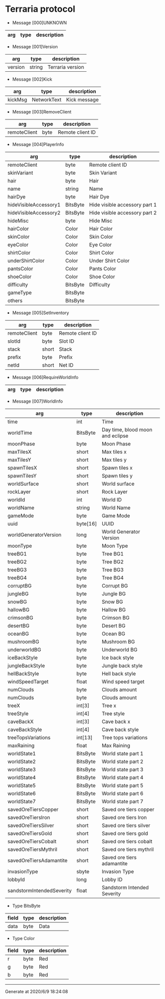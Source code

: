 # Terraria protocol
- Message [000]UNKNOWN

| arg | type | description |
| ----- | ----- | ----- |

- Message [001]Version

| arg | type | description |
| ----- | ----- | ----- |
| version | string | Terraria version |
- Message [002]Kick

| arg | type | description |
| ----- | ----- | ----- |
| kickMsg | NetworkText | Kick message |
- Message [003]RemoveClient

| arg | type | description |
| ----- | ----- | ----- |
| remoteClient | byte | Remote client ID |
- Message [004]PlayerInfo

| arg | type | description |
| ----- | ----- | ----- |
| remoteClient | byte | Remote client ID |
| skinVariant | byte | Skin Variant |
| hair | byte | Hair |
| name | string | Name |
| hairDye | byte | Hair Dye |
| hideVisibleAccessory1 | BitsByte | Hide visible accessory part 1 |
| hideVisibleAccessory2 | BitsByte | Hide visible accessory part 2 |
| hideMisc | byte | Hide Misc |
| hairColor | Color | Hair Color |
| skinColor | Color | Skin Color |
| eyeColor | Color | Eye Color |
| shirtColor | Color | Shirt Color |
| underShirtColor | Color | Under Shirt Color |
| pantsColor | Color | Pants Color |
| shoeColor | Color | Shoe Color |
| difficulty | BitsByte | Difficulty |
| gameType | BitsByte |  |
| others | BitsByte |  |
- Message [005]SetInventory

| arg | type | description |
| ----- | ----- | ----- |
| remoteClient | byte | Remote client ID |
| slotId | byte | Slot ID |
| stack | short | Stack |
| prefix | byte | Prefix |
| netId | short | Net ID |
- Message [006]RequireWorldInfo

| arg | type | description |
| ----- | ----- | ----- |

- Message [007]WorldInfo

| arg | type | description |
| ----- | ----- | ----- |
| time | int | Time |
| worldTime | BitsByte | Day time, blood moon and eclipse |
| moonPhase | byte | Moon Phase |
| maxTilesX | short | Max tiles x |
| maxTilesY | short | Max tiles y |
| spawnTilesX | short | Spawn tiles x |
| spawnTilesY | short | Spawn tiles y |
| worldSurface | short | World surface |
| rockLayer | short | Rock Layer |
| worldId | int | World ID |
| worldName | string | World Name |
| gameMode | byte | Game Mode |
| uuid | byte[16] | UUID |
| worldGeneratorVersion | long | World Generator Version |
| moonType | byte | Moon Type |
| treeBG1 | byte | Tree BG1 |
| treeBG2 | byte | Tree BG2 |
| treeBG3 | byte | Tree BG3 |
| treeBG4 | byte | Tree BG4 |
| corruptBG | byte | Corrupt BG |
| jungleBG | byte | Jungle BG |
| snowBG | byte | Snow BG |
| hallowBG | byte | Hallow BG |
| crimsonBG | byte | Crimson BG |
| desertBG | byte | Desert BG |
| oceanBG | byte | Ocean BG |
| mushroomBG | byte | Mushroom BG |
| underworldBG | byte | Underworld BG |
| iceBackStyle | byte | Ice back style |
| jungleBackStyle | byte | Jungle back style |
| hellBackStyle | byte | Hell back style |
| windSpeedTarget | float | Wind speed target |
| numClouds | byte | Clouds amount |
| numClouds | byte | Clouds amount |
| treeX | int[3] | Tree x |
| treeStyle | int[4] | Tree style |
| caveBackX | int[3] | Cave back x |
| caveBackStyle | int[4] | Cave back style |
| treeTopsVariations | int[13] | Tree tops variations |
| maxRaining | float | Max Raining |
| worldState1 | BitsByte | World state part 1 |
| worldState2 | BitsByte | World state part 2 |
| worldState3 | BitsByte | World state part 3 |
| worldState4 | BitsByte | World state part 4 |
| worldState5 | BitsByte | World state part 5 |
| worldState6 | BitsByte | World state part 6 |
| worldState7 | BitsByte | World state part 7 |
| savedOreTiersCopper | short | Saved ore tiers copper |
| savedOreTiersIron | short | Saved ore tiers Iron |
| savedOreTiersSilver | short | Saved ore tiers silver |
| savedOreTiersGold | short | Saved ore tiers gold |
| savedOreTiersCobalt | short | Saved ore tiers cobalt |
| savedOreTiersMythril | short | Saved ore tiers mythril |
| savedOreTiersAdamantite | short | Saved ore tiers adamantite |
| invasionType | sbyte | Invasion Type |
| lobbyId | long | Lobby ID |
| sandstormIntendedSeverity | float | Sandstorm Intended Severity |
- Type BitsByte

| field | type | description |
| ----- | ----- | ----- |
| data | byte | Data |
- Type Color

| field | type | description |
| ----- | ----- | ----- |
| r | byte | Red |
| g | byte | Red |
| b | byte | Red |
----
Generate at 2020/6/9 18:24:08